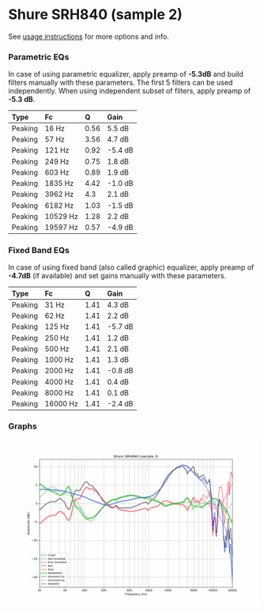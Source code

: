 # Shure SRH840 (sample 2)
See [usage instructions](https://github.com/jaakkopasanen/AutoEq#usage) for more options and info.

### Parametric EQs
In case of using parametric equalizer, apply preamp of **-5.3dB** and build filters manually
with these parameters. The first 5 filters can be used independently.
When using independent subset of filters, apply preamp of **-5.3 dB**.

| Type    | Fc       |    Q | Gain    |
|:--------|:---------|:-----|:--------|
| Peaking | 16 Hz    | 0.56 | 5.5 dB  |
| Peaking | 57 Hz    | 3.56 | 4.7 dB  |
| Peaking | 121 Hz   | 0.92 | -5.4 dB |
| Peaking | 249 Hz   | 0.75 | 1.8 dB  |
| Peaking | 603 Hz   | 0.89 | 1.9 dB  |
| Peaking | 1835 Hz  | 4.42 | -1.0 dB |
| Peaking | 3962 Hz  | 4.3  | 2.1 dB  |
| Peaking | 6182 Hz  | 1.03 | -1.5 dB |
| Peaking | 10529 Hz | 1.28 | 2.2 dB  |
| Peaking | 19597 Hz | 0.57 | -4.9 dB |

### Fixed Band EQs
In case of using fixed band (also called graphic) equalizer, apply preamp of **-4.7dB**
(if available) and set gains manually with these parameters.

| Type    | Fc       |    Q | Gain    |
|:--------|:---------|:-----|:--------|
| Peaking | 31 Hz    | 1.41 | 4.3 dB  |
| Peaking | 62 Hz    | 1.41 | 2.2 dB  |
| Peaking | 125 Hz   | 1.41 | -5.7 dB |
| Peaking | 250 Hz   | 1.41 | 1.2 dB  |
| Peaking | 500 Hz   | 1.41 | 2.1 dB  |
| Peaking | 1000 Hz  | 1.41 | 1.3 dB  |
| Peaking | 2000 Hz  | 1.41 | -0.8 dB |
| Peaking | 4000 Hz  | 1.41 | 0.4 dB  |
| Peaking | 8000 Hz  | 1.41 | 0.1 dB  |
| Peaking | 16000 Hz | 1.41 | -2.4 dB |

### Graphs
![](./Shure%20SRH840%20(sample%202).png)